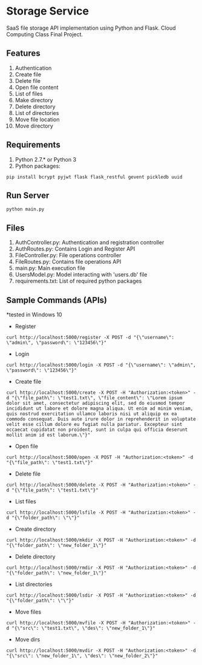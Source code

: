 # Storage Service

SaaS file storage API implementation using Python and Flask. Cloud Computing Class Final Project.

## Features

1. Authentication
2. Create file
3. Delete file
4. Open file content
5. List of files
6. Make directory
7. Delete directory
8. List of directories
9. Move file location
10. Move directory

## Requirements

1. Python 2.7.* or Python 3
2. Python packages:
```
pip install bcrypt pyjwt flask flask_restful gevent pickledb uuid
```

## Run Server
```
python main.py
```

## Files

1. AuthController.py: Authentication and registration controller
2. AuthRoutes.py: Contains Login and Register API
3. FileController.py: File operations controller
4. FileRoutes.py: Contains file operations API
5. main.py: Main execution file
6. UsersModel.py: Model interacting with 'users.db' file
7. requirements.txt: List of required python packages

## Sample Commands (APIs)

*tested in Windows 10

- Register
```
curl http://localhost:5000/register -X POST -d "{\"username\": \"admin\", \"password\": \"123456\"}"
```

- Login
```
curl http://localhost:5000/login -X POST -d "{\"username\": \"admin\", \"password\": \"123456\"}"
```

- Create file
```
curl http://localhost:5000/create -X POST -H "Authorization:<token>" -d "{\"file_path\": \"test1.txt\", \"file_content\": \"Lorem ipsum dolor sit amet, consectetur adipiscing elit, sed do eiusmod tempor incididunt ut labore et dolore magna aliqua. Ut enim ad minim veniam, quis nostrud exercitation ullamco laboris nisi ut aliquip ex ea commodo consequat. Duis aute irure dolor in reprehenderit in voluptate velit esse cillum dolore eu fugiat nulla pariatur. Excepteur sint occaecat cupidatat non proident, sunt in culpa qui officia deserunt mollit anim id est laborum.\"}"
```

- Open file
```
curl http://localhost:5000/open -X POST -H "Authorization:<token>" -d "{\"file_path\": \"test1.txt\"}"
```

- Delete file
```
curl http://localhost:5000/delete -X POST -H "Authorization:<token>" -d "{\"file_path\": \"test1.txt\"}"
```

- List files
```
curl http://localhost:5000/lsfile -X POST -H "Authorization:<token>" -d "{\"folder_path\": \"\"}"
```

- Create directory
```
curl http://localhost:5000/mkdir -X POST -H "Authorization:<token>" -d "{\"folder_path\": \"new_folder_1\"}"
```

- Delete directory
```
curl http://localhost:5000/rmdir -X POST -H "Authorization:<token>" -d "{\"folder_path\": \"new_folder_1\"}"
```

- List directories
```
curl http://localhost:5000/lsdir -X POST -H "Authorization:<token>" -d "{\"folder_path\": \"\"}"
```

- Move files
```
curl http://localhost:5000/mvfile -X POST -H "Authorization:<token>" -d "{\"src\": \"test1.txt\", \"des\": \"new_folder_1\"}"
```

- Move dirs
```
curl http://localhost:5000/mvdir -X POST -H "Authorization:<token>" -d "{\"src\": \"new_folder_1\", \"des\": \"new_folder_2\"}"
```
